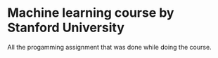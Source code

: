 # Machine learning course by Stanford University

All the progamming assignment that was done while doing the course.
